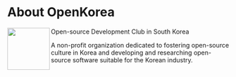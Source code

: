 # About OpenKorea

<img align="left" width="96" height="96" src="https://github.com/openkorea/.github/assets/39869096/a25ba9c4-76b8-406a-babb-97a0745e44bb" >

Open-source Development Club in South Korea

A non-profit organization dedicated to fostering open-source culture in Korea and developing and researching open-source software suitable for the Korean industry.
